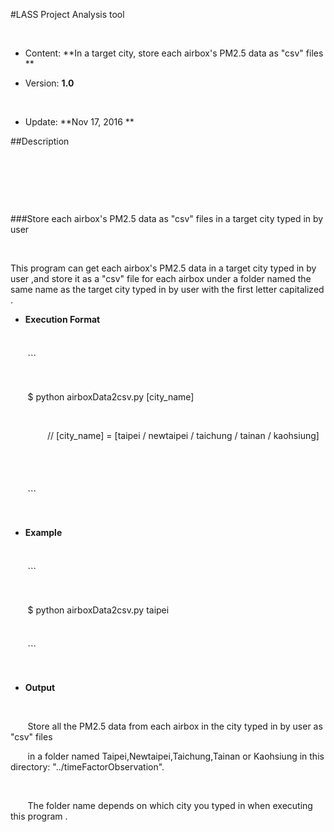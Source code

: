 #LASS Project Analysis tool

​

* Content: **In a target city, store each airbox's PM2.5 data as "csv" files **

* Version: **1.0**

​

* Update: **Nov 17, 2016 **

##Description

​

​

​

###Store each airbox's PM2.5 data as "csv" files in a target city typed in by user 

​

This program can get each airbox's PM2.5 data in a target city typed in by user ,and store it as a "csv" file for each airbox under a folder named the same name as the target city typed in by user with the first letter capitalized .

* **Execution Format**

​

        ```

​

        $ python airboxData2csv.py [city_name]

​

                // [city_name] = [taipei / newtaipei / taichung / tainan / kaohsiung]

​

​

        ```

​

* **Example**

​

        ```

​

        $ python airboxData2csv.py taipei

​

        ```

​

* **Output**

​

        Store all the PM2.5 data from each airbox in the city typed in by user as "csv" files 

        in a folder named Taipei,Newtaipei,Taichung,Tainan or Kaohsiung in this directory: "../timeFactorObservation". 

        

        The folder name depends on which city you typed in when executing this program .

​

